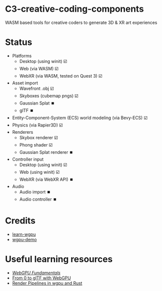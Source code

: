# C3-creative-coding-components
WASM based tools for creative coders to generate 3D & XR art experiences

# Status
- Platforms
    - Desktop (using winit) ☑️  
    - Web (via WASM) ☑️
    - WebXR (via WASM, tested on Quest 3) ☑️
- Asset import
    - Wavefront .obj ☑️
    - Skyboxes (cubemap pngs) ☑️
    - Gaussian Splat ⏹️
    - glTF ⏹️
- Entity-Component-System (ECS) world modeling (via Bevy-ECS) ☑️
- Physics (via Rapier3D) ☑️
- Renderers
    - Skybox renderer ☑️
    - Phong shader ☑️
    - Gaussian Splat renderer ⏹️
- Controller input
    - Desktop (using winit) ☑️
    - Web (using winit) ☑️
    - WebXR (via WebXR API) ⏹️
- Audio
    - Audio import ⏹️ 
    - Audio controller ⏹️

# Credits 
- [learn-wgpu](https://sotrh.github.io/learn-wgpu/)
- [wgpu-demo](https://github.com/0xc0dec/wgpu-demo)



# Useful learning resources
- *[WebGPU Fundamentals](https://webgpufundamentals.org/)*
- [From 0 to glTF with WebGPU](https://www.willusher.io/graphics/2023/04/10/0-to-gltf-triangle)
- [Render Pipelines in wgpu and Rust](https://whoisryosuke.com/blog/2022/render-pipelines-in-wgpu-and-rust)
